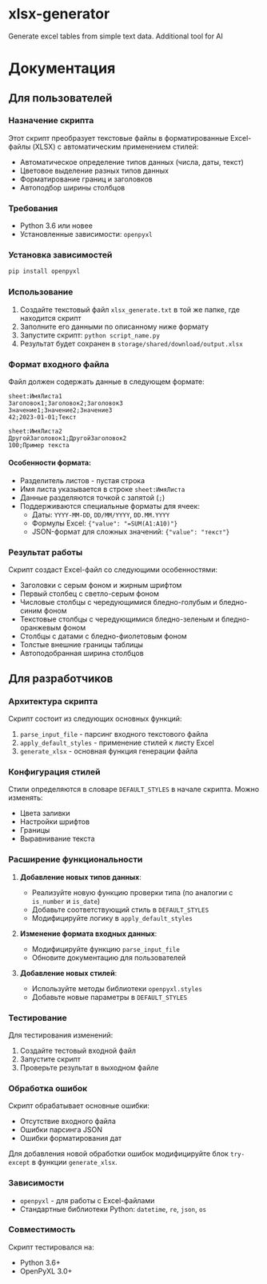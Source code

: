 # xlsx-generator
Generate excel tables from simple text data. Additional tool for AI

# Документация
## Для пользователей
### Назначение скрипта
Этот скрипт преобразует текстовые файлы в форматированные Excel-файлы (XLSX) с автоматическим применением стилей:
- Автоматическое определение типов данных (числа, даты, текст)
- Цветовое выделение разных типов данных
- Форматирование границ и заголовков
- Автоподбор ширины столбцов

### Требования
- Python 3.6 или новее
- Установленные зависимости: `openpyxl`

### Установка зависимостей
```bash
pip install openpyxl
```

### Использование
1. Создайте текстовый файл `xlsx_generate.txt` в той же папке, где находится скрипт
2. Заполните его данными по описанному ниже формату
3. Запустите скрипт: `python script_name.py`
4. Результат будет сохранен в `storage/shared/download/output.xlsx`

### Формат входного файла
Файл должен содержать данные в следующем формате:
```
sheet:ИмяЛиста1
Заголовок1;Заголовок2;Заголовок3
Значение1;Значение2;Значение3
42;2023-01-01;Текст

sheet:ИмяЛиста2
ДругойЗаголовок1;ДругойЗаголовок2
100;Пример текста
```

#### Особенности формата:
- Разделитель листов - пустая строка
- Имя листа указывается в строке `sheet:ИмяЛиста`
- Данные разделяются точкой с запятой (`;`)
- Поддерживаются специальные форматы для ячеек:
  - Даты: `YYYY-MM-DD`, `DD/MM/YYYY`, `DD.MM.YYYY`
  - Формулы Excel: `{"value": "=SUM(A1:A10)"}`
  - JSON-формат для сложных значений: `{"value": "текст"}`

### Результат работы
Скрипт создаст Excel-файл со следующими особенностями:
- Заголовки с серым фоном и жирным шрифтом
- Первый столбец с светло-серым фоном
- Числовые столбцы с чередующимися бледно-голубым и бледно-синим фоном
- Текстовые столбцы с чередующимися бледно-зеленым и бледно-оранжевым фоном
- Столбцы с датами с бледно-фиолетовым фоном
- Толстые внешние границы таблицы
- Автоподобранная ширина столбцов

## Для разработчиков

### Архитектура скрипта
Скрипт состоит из следующих основных функций:
1. `parse_input_file` - парсинг входного текстового файла
2. `apply_default_styles` - применение стилей к листу Excel
3. `generate_xlsx` - основная функция генерации файла

### Конфигурация стилей
Стили определяются в словаре `DEFAULT_STYLES` в начале скрипта. Можно изменять:
- Цвета заливки
- Настройки шрифтов
- Границы
- Выравнивание текста

### Расширение функциональности
1. **Добавление новых типов данных**:
   - Реализуйте новую функцию проверки типа (по аналогии с `is_number` и `is_date`)
   - Добавьте соответствующий стиль в `DEFAULT_STYLES`
   - Модифицируйте логику в `apply_default_styles`

2. **Изменение формата входных данных**:
   - Модифицируйте функцию `parse_input_file`
   - Обновите документацию для пользователей

3. **Добавление новых стилей**:
   - Используйте методы библиотеки `openpyxl.styles`
   - Добавьте новые параметры в `DEFAULT_STYLES`

### Тестирование
Для тестирования изменений:
1. Создайте тестовый входной файл
2. Запустите скрипт
3. Проверьте результат в выходном файле

### Обработка ошибок
Скрипт обрабатывает основные ошибки:
- Отсутствие входного файла
- Ошибки парсинга JSON
- Ошибки форматирования дат

Для добавления новой обработки ошибок модифицируйте блок `try-except` в функции `generate_xlsx`.

### Зависимости
- `openpyxl` - для работы с Excel-файлами
- Стандартные библиотеки Python: `datetime`, `re`, `json`, `os`

### Совместимость
Скрипт тестировался на:
- Python 3.6+
- OpenPyXL 3.0+
